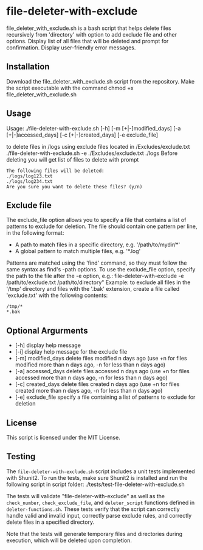 # file-deleter-with-exclude

file_deleter_with_exclude.sh is a bash script that helps delete files recursively from 'directory' with option to add exclude file and other options. Display list of all files that will be deleted and prompt for confirmation. Display user-friendly error messages.

## Installation

Download the file_deleter_with_exclude.sh script from the repository.
Make the script executable with the command chmod +x file_deleter_with_exclude.sh

## Usage
Usage: ./file-deleter-with-exclude.sh [-h] [-m [+|-]modified_days] [-a [+|-]accessed_days] [-c [+|-]created_days] [-e exclude_file] <directory>

to delete files in
/logs
using exclude files located in /Excludes/exclude.txt
./file-deleter-with-exclude.sh -e ./Excludes/exclude.txt ./logs
Before deleting you will get list of files to delete with prompt

```
The following files will be deleted:
./logs/log123.txt
./logs/log234.txt
Are you sure you want to delete these files? (y/n)
```
## Exclude file
The exclude_file option allows you to specify a file that contains a list of patterns to exclude for deletion.
The file should contain one pattern per line, in the following format:
- A path to match files in a specific directory, e.g. '/path/to/mydir/*'
- A global pattern to match multiple files, e.g. '*.log'

Patterns are matched using the 'find' command, so they must follow the same syntax as find's -path options.
To use the exclude_file option, specify the path to the file after the -e option, e.g.:
file-deleter-with-exclude -e /path/to/exclude.txt /path/to/directory"
Example: to exclude all files in the '/tmp' directory and files with the '.bak' extension, create a file called 'exclude.txt' with the following contents:
```
/tmp/*
*.bak
```


## Optional Argurments

* [-h]  display help message
* [-i]  display help message for the exclude file
* [-m] modified_days  delete files modified n days ago (use +n for files modified more than n days ago, -n for less than n days ago)
* [-a] accessed_days  delete files accessed n days ago (use +n for files accessed more than n days ago, -n for less than n days ago)
* [-c] created_days   delete files created n days ago (use +n for files created more than n days ago, -n for less than n days ago)
* [-e] exclude_file   specify a file containing a list of patterns to exclude for deletion


## License

This script is licensed under the MIT License.

## Testing

The `file-deleter-with-exclude.sh` script includes a unit tests implemented with Shunit2. To run the tests, make sure Shunit2 is installed and run the following script in script folder:
./tests/test-file-deleter-with-exclude.sh

The tests will validate "file-deleter-with-exclude" as well as the `check_number`, `check_exclude_file`, and `deleter_script` functions defined in `deleter-functions.sh`. These tests verify that the script can correctly handle valid and invalid input, correctly parse exclude rules, and correctly delete files in a specified directory.

Note that the tests will generate temporary files and directories during execution, which will be deleted upon completion.
